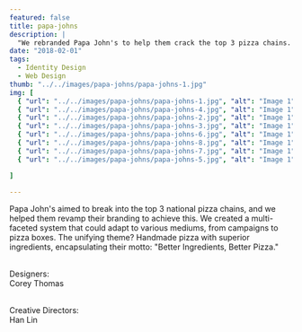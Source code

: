 ```yaml
---
featured: false
title: papa-johns
description: |
  "We rebranded Papa John's to help them crack the top 3 pizza chains. Our adaptable system emphasized their core belief: Better Ingredients, Better Pizza."
date: "2018-02-01"
tags:
  - Identity Design
  - Web Design
thumb: "../../images/papa-johns/papa-johns-1.jpg"
img: [
  { "url": "../../images/papa-johns/papa-johns-1.jpg", "alt": "Image 1", "layout": "full" },
  { "url": "../../images/papa-johns/papa-johns-4.jpg", "alt": "Image 1", "layout": "full" },
  { "url": "../../images/papa-johns/papa-johns-2.jpg", "alt": "Image 1", "layout": "two" },
  { "url": "../../images/papa-johns/papa-johns-3.jpg", "alt": "Image 1", "layout": "two" },
  { "url": "../../images/papa-johns/papa-johns-6.jpg", "alt": "Image 1", "layout": "three" },
  { "url": "../../images/papa-johns/papa-johns-8.jpg", "alt": "Image 1", "layout": "three" },
  { "url": "../../images/papa-johns/papa-johns-7.jpg", "alt": "Image 1", "layout": "three" },
  { "url": "../../images/papa-johns/papa-johns-5.jpg", "alt": "Image 1", "layout": "full" },

]

---
```


Papa John's aimed to break into the top 3 national pizza chains, and we helped them revamp their branding to achieve this. We created a multi-faceted system that could adapt to various mediums, from campaigns to pizza boxes. The unifying theme? Handmade pizza with superior ingredients, encapsulating their motto: "Better Ingredients, Better Pizza."

<br><span class="uppercase text-xs tracking-widest">Designers:</span><br> Corey Thomas

<br><span class="uppercase text-xs tracking-widest">Creative Directors:</span><br>Han Lin
